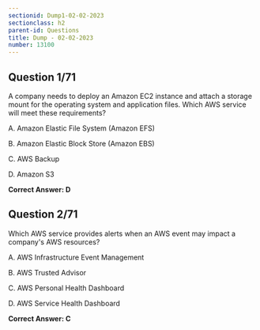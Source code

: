 ```yaml
---
sectionid: Dump1-02-02-2023
sectionclass: h2
parent-id: Questions
title: Dump - 02-02-2023
number: 13100
---
```


## Question 1/71

A company needs to deploy an Amazon EC2 instance and attach a storage mount for the operating system and application files. Which AWS service will meet these requirements?

A. Amazon Elastic File System (Amazon EFS)

B. Amazon Elastic Block Store (Amazon EBS)

C. AWS Backup

D. Amazon S3

**Correct Answer: D**

## Question 2/71

Which AWS service provides alerts when an AWS event may impact a company's AWS resources?

A. AWS Infrastructure Event Management

B. AWS Trusted Advisor

C. AWS Personal Health Dashboard

D. AWS Service Health Dashboard

**Correct Answer: C**